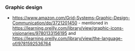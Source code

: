 ### Graphic design

- https://www.amazon.com/Grid-Systems-Graphic-Design-Communication/dp/3721201450 - mentioned in https://learning.oreilly.com/library/view/graphic-icons-visionaries/9780133156195 and https://learning.oreilly.com/library/view/the-language-of/9781592536764